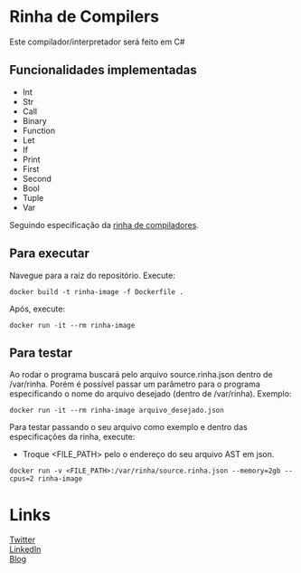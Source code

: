 ﻿# Rinha de Compilers

Este compilador/interpretador será feito em C#

## Funcionalidades implementadas

- Int
- Str
- Call
- Binary
- Function
- Let
- If
- Print
- First
- Second
- Bool
- Tuple
- Var

Seguindo especificação da [rinha de compiladores](https://github.com/aripiprazole/rinha-de-compiler).

## Para executar

Navegue para a raiz do repositório.
Execute:

```
docker build -t rinha-image -f Dockerfile .
```

Após, execute: 
```
docker run -it --rm rinha-image 
```

## Para testar

Ao rodar o programa buscará pelo arquivo source.rinha.json dentro de /var/rinha. Porém é possível passar um parâmetro para o programa especificando o nome do arquivo desejado (dentro de  /var/rinha). Exemplo: 
```
docker run -it --rm rinha-image arquivo_desejado.json
```

Para testar passando o seu arquivo como exemplo e dentro das especificações da rinha, execute:
* Troque <FILE_PATH> pelo o endereço do seu arquivo AST em json.
```
docker run -v <FILE_PATH>:/var/rinha/source.rinha.json --memory=2gb --cpus=2 rinha-image
```

# Links

[Twitter](https://twitter.com/lucaspsilveiras)  
[LinkedIn](https://www.linkedin.com/in/lucas-pachecos/)  
[Blog](https://lucaspacheco.dev/)  